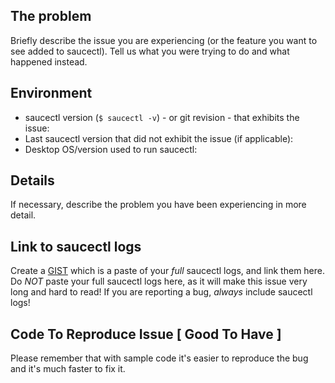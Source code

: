 ## The problem

Briefly describe the issue you are experiencing (or the feature you want to see added to saucectl). Tell us what you were trying to do and what happened instead.

## Environment

* saucectl version (`$ saucectl -v`) - or git revision - that exhibits the issue:
* Last saucectl version that did not exhibit the issue (if applicable):
* Desktop OS/version used to run saucectl:

## Details

If necessary, describe the problem you have been experiencing in more detail.

## Link to saucectl logs

Create a [GIST](https://gist.github.com) which is a paste of your _full_ saucectl logs, and link them here.
Do _NOT_ paste your full saucectl logs here, as it will make this issue very long and hard to read!
If you are reporting a bug, _always_ include saucectl logs!


## Code To Reproduce Issue [ Good To Have ]

Please remember that with sample code it's easier to reproduce the bug and it's much faster to fix it.
